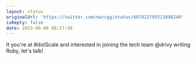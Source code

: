 ```yaml
---
layout: status
originalUrl: 'https://twitter.com/marcgg/status/607823795513098240'
isReply: false
date: 2015-06-08 08:17:40
---
```


It you're at #dotScale and interested in joining the tech team @drivy writing Ruby, let's talk!
